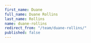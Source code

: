 ```yaml
---
first_name: Duane
full_name: Duane Rollins
last_name: Rollins
name: duane-rollins
redirect_from: "/team/duane-rollins/"
published: false
---
```


